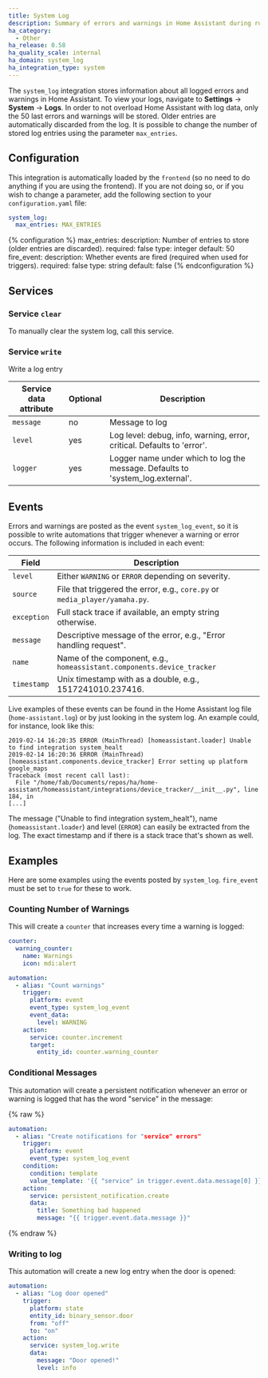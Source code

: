 ```yaml
---
title: System Log
description: Summary of errors and warnings in Home Assistant during runtime.
ha_category:
  - Other
ha_release: 0.58
ha_quality_scale: internal
ha_domain: system_log
ha_integration_type: system
---
```


The `system_log` integration stores information about all logged errors and warnings in Home Assistant. To view your logs, navigate to **Settings** -> **System** -> **Logs**. In order to not overload Home Assistant with log data, only the 50 last errors and warnings will be stored. Older entries are automatically discarded from the log. It is possible to change the number of stored log entries using the parameter `max_entries`.

## Configuration

This integration is automatically loaded by the `frontend` (so no need to do anything if you are using the frontend). If you are not doing so, or if you wish to change a parameter, add the following section to your `configuration.yaml` file:

```yaml
system_log:
  max_entries: MAX_ENTRIES
```

{% configuration %}
max_entries:
  description: Number of entries to store (older entries are discarded).
  required: false
  type: integer
  default: 50
fire_event:
  description: Whether events are fired (required when used for triggers).
  required: false
  type: string
  default: false
{% endconfiguration %}

## Services

### Service `clear`

To manually clear the system log, call this service.

### Service `write`

Write a log entry

| Service data attribute | Optional | Description                                                                     |
| ---------------------- | -------- | ------------------------------------------------------------------------------- |
| `message`              | no       | Message to log                                                                  |
| `level`                | yes      | Log level: debug, info, warning, error, critical. Defaults to 'error'.          |
| `logger`               | yes      | Logger name under which to log the message. Defaults to 'system_log.external'.  |

## Events

Errors and warnings are posted as the event `system_log_event`, so it is possible to write automations that trigger whenever a warning or error occurs. The following information is included in each event:

| Field       | Description                                                                 |
|-------------|-----------------------------------------------------------------------------|
| `level`     | Either `WARNING` or `ERROR` depending on severity.                          |
| `source`    | File that triggered the error, e.g., `core.py` or `media_player/yamaha.py`. |
| `exception` | Full stack trace if available, an empty string otherwise.                   |
| `message`   | Descriptive message of the error, e.g., "Error handling request".           |
| `name`      | Name of the component, e.g., `homeassistant.components.device_tracker`      |
| `timestamp` | Unix timestamp with as a double, e.g., 1517241010.237416.                   |

Live examples of these events can be found in the Home Assistant log file (`home-assistant.log`) or by just looking in the system log. An example could, for instance, look like this:

```text
2019-02-14 16:20:35 ERROR (MainThread) [homeassistant.loader] Unable to find integration system_healt
2019-02-14 16:20:36 ERROR (MainThread) [homeassistant.components.device_tracker] Error setting up platform google_maps
Traceback (most recent call last):
  File "/home/fab/Documents/repos/ha/home-assistant/homeassistant/integrations/device_tracker/__init__.py", line 184, in
[...]
```

The message ("Unable to find integration system_healt"), name (`homeassistant.loader`) and level (`ERROR`) can easily be extracted from the log. The exact timestamp and if there is a stack trace that's shown as well. 

## Examples 

Here are some examples using the events posted by `system_log`. `fire_event` must be set to `true` for these to work.

### Counting Number of Warnings

This will create a `counter` that increases every time a warning is logged:

```yaml
counter:
  warning_counter:
    name: Warnings
    icon: mdi:alert

automation:
  - alias: "Count warnings"
    trigger:
      platform: event
      event_type: system_log_event
      event_data:
        level: WARNING
    action:
      service: counter.increment
      target:
        entity_id: counter.warning_counter
```

### Conditional Messages

This automation will create a persistent notification whenever an error or warning is logged that has the word "service" in the message:

{% raw %}

```yaml
automation:
  - alias: "Create notifications for "service" errors"
    trigger:
      platform: event
      event_type: system_log_event
    condition:
      condition: template
      value_template: '{{ "service" in trigger.event.data.message[0] }}'
    action:
      service: persistent_notification.create
      data:
        title: Something bad happened
        message: "{{ trigger.event.data.message }}"
```

{% endraw %}

### Writing to log

This automation will create a new log entry when the door is opened:

```yaml
automation:
  - alias: "Log door opened"
    trigger:
      platform: state
      entity_id: binary_sensor.door
      from: "off"
      to: "on"
    action:
      service: system_log.write
      data:
        message: "Door opened!"
        level: info
```
